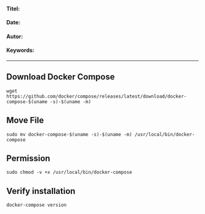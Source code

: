 #### Titel:  
#### Date:   
#### Autor: 
#### Keywords:  

--------------------


## Download Docker Compose 

    wget https://github.com/docker/compose/releases/latest/download/docker-compose-$(uname -s)-$(uname -m)


## Move File

    sudo mv docker-compose-$(uname -s)-$(uname -m) /usr/local/bin/docker-compose


## Permission

    sudo chmod -v +x /usr/local/bin/docker-compose

## Verify installation

    docker-compose version
